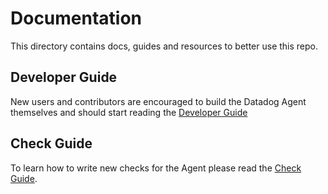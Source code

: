 # Documentation

This directory contains docs, guides and resources to better use this repo.

## Developer Guide

New users and contributors are encouraged to build the Datadog Agent themselves
and should start reading the [Developer Guide][developer-guide]


## Check Guide

To learn how to write new checks for the Agent please read the [Check Guide][checks-api].

[developer-guide]: dev/README.md
[checks-api]: dev/checks/README.md
